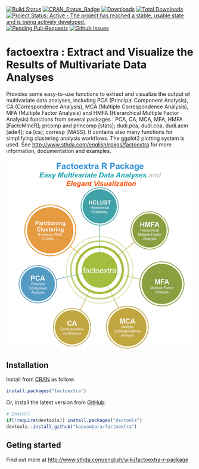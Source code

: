 [![Build Status](https://api.travis-ci.org/kassambara/factoextra.png)](https://travis-ci.org/kassambara/factoextra) [![CRAN\_Status\_Badge](http://www.r-pkg.org/badges/version/factoextra)](https://cran.r-project.org/package=factoextra) [![Downloads](http://cranlogs.r-pkg.org/badges/factoextra)](https://cran.r-project.org/package=factoextra) [![Total Downloads](http://cranlogs.r-pkg.org/badges/grand-total/factoextra?color=orange)](http://cranlogs.r-pkg.org/badges/grand-total/factoextra) [![Project Status: Active - The project has reached a stable, usable state and is being actively developed.](http://www.repostatus.org/badges/latest/active.svg)](http://www.repostatus.org/#active) [![Pending Pull-Requests](http://githubbadges.herokuapp.com/kassambara/factoextra/pulls.svg?style=flat)](https://github.com/kassambara/factoextra/pulls) [![Github Issues](http://githubbadges.herokuapp.com/kassambara/factoextra/issues.svg)](https://github.com/kassambara/factoextra/issues)

factoextra : Extract and Visualize the Results of Multivariate Data Analyses
============================================================================

Provides some easy-to-use functions to extract and visualize the output of multivariate data analyses, including PCA (Principal Component Analysis), CA (Correspondence Analysis), MCA (Multiple Correspondence Analysis), MFA (Multiple Factor Analysis) and HMFA (Hierarchical Multiple Factor Analysis) functions from several packages : PCA, CA, MCA, MFA, HMFA \[FactoMineR\]; prcomp and princomp \[stats\]; dudi.pca, dudi.coa, dudi.acm \[ade4\]; ca \[ca\]; corresp \[MASS\]. It contains also many functions for simplifying clustering analysis workflows. The ggplot2 plotting system is used. See <http://www.sthda.com/english/rpkgs/factoextra> for more information, documentation and examples.

![factoextra R package](factoextra-r-package.png)

Installation
------------

Install from [CRAN](https://cran.r-project.org/package=factoextra) as follow:

``` r
install.packages("factoextra")
```

Or, install the latest version from [GitHub](https://github.com/kassambara/factoextra):

``` r
# Install
if(!require(devtools)) install.packages("devtools")
devtools::install_github("kassambara/factoextra")
```

Geting started
--------------

Find out more at <http://www.sthda.com/english/wiki/factoextra-r-package>
